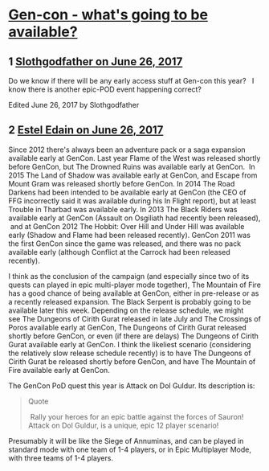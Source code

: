 # [Gen-con - what&#039;s going to be available?](https://community.fantasyflightgames.com/topic/252921-gen-con-whats-going-to-be-available/)

## 1 [Slothgodfather on June 26, 2017](https://community.fantasyflightgames.com/topic/252921-gen-con-whats-going-to-be-available/?do=findComment&comment=2853830)

Do we know if there will be any early access stuff at Gen-con this year?   I know there is another epic-POD event happening correct?

Edited June 26, 2017 by Slothgodfather

## 2 [Estel Edain on June 26, 2017](https://community.fantasyflightgames.com/topic/252921-gen-con-whats-going-to-be-available/?do=findComment&comment=2854215)

Since 2012 there's always been an adventure pack or a saga expansion available early at GenCon. Last year Flame of the West was released shortly before GenCon, but The Drowned Ruins was available early at GenCon.  In 2015 The Land of Shadow was available early at GenCon, and Escape from Mount Gram was released shortly before GenCon. In 2014 The Road Darkens had been intended to be available early at GenCon (the CEO of FFG incorrectly said it was available during his In Flight report), but at least Trouble in Tharbad was available early. In 2013 The Black Riders was available early at GenCon (Assault on Osgiliath had recently been released),  and at GenCon 2012 The Hobbit: Over Hill and Under Hill was available early (Shadow and Flame had been released recently). GenCon 2011 was the first GenCon since the game was released, and there was no pack available early (although Conflict at the Carrock had been released recently).

I think as the conclusion of the campaign (and especially since two of its quests can played in epic multi-player mode together), The Mountain of Fire has a good chance of being available at GenCon, either in pre-release or as a recently released expansion. The Black Serpent is probably going to be available later this week. Depending on the release schedule, we might see The Dungeons of Cirith Gurat released in late July and The Crossings of Poros available early at GenCon, The Dungeons of Cirith Gurat released shortly before GenCon, or even (if there are delays) The Dungeons of Cirith Gurat available early at GenCon. I think the likeliest scenario (considering the relatively slow release schedule recently) is to have The Dungeons of Cirith Gurat be released shortly before GenCon, and have The Mountain of Fire available early at GenCon.

The GenCon PoD quest this year is Attack on Dol Guldur. Its description is:

> Quote
> 
>  Rally your heroes for an epic battle against the forces of Sauron! Attack on Dol Guldur, is a unique, epic 12 player scenario!

Presumably it will be like the Siege of Annuminas, and can be played in standard mode with one team of 1-4 players, or in Epic Multiplayer Mode, with three teams of 1-4 players.

